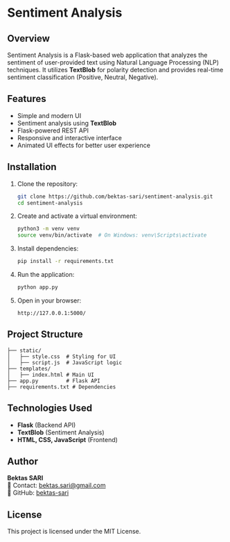 # Sentiment Analysis

## Overview
Sentiment Analysis is a Flask-based web application that analyzes the sentiment of user-provided text using Natural Language Processing (NLP) techniques. It utilizes **TextBlob** for polarity detection and provides real-time sentiment classification (Positive, Neutral, Negative).

## Features
- Simple and modern UI
- Sentiment analysis using **TextBlob**
- Flask-powered REST API
- Responsive and interactive interface
- Animated UI effects for better user experience

## Installation

1. Clone the repository:
   ```bash
   git clone https://github.com/bektas-sari/sentiment-analysis.git
   cd sentiment-analysis
   ```

2. Create and activate a virtual environment:
   ```bash
   python3 -m venv venv
   source venv/bin/activate  # On Windows: venv\Scripts\activate
   ```

3. Install dependencies:
   ```bash
   pip install -r requirements.txt
   ```

4. Run the application:
   ```bash
   python app.py
   ```

5. Open in your browser:
   ```
   http://127.0.0.1:5000/
   ```

## Project Structure
```
├── static/
│   ├── style.css  # Styling for UI
│   ├── script.js  # JavaScript logic
├── templates/
│   ├── index.html # Main UI
├── app.py         # Flask API
├── requirements.txt # Dependencies
```

## Technologies Used
- **Flask** (Backend API)
- **TextBlob** (Sentiment Analysis)
- **HTML, CSS, JavaScript** (Frontend)

## Author
**Bektas SARI**  
📧 Contact: bektas.sari@gmail.com  
🔗 GitHub: [bektas-sari](https://github.com/bektas-sari)

## License
This project is licensed under the MIT License.
